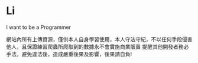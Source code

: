 # Li
I want to be a Programmer

網站內所有上傳資源，僅供本人自身學習使用，本人守法守紀，不以任何手段侵害他人，且保證練習爬蟲所爬取到的數據永不會實施商業販賣
提醒其他開發者務必手法，避免違法後，造成嚴重後果及影響，後果請自負!
